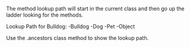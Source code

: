 The method lookup path will start in the current class and then go up the ladder looking for the methods.  

Lookup Path for Bulldog:
-Bulldog
-Dog
-Pet
-Object

Use the .ancestors class method to show the lookup path.

